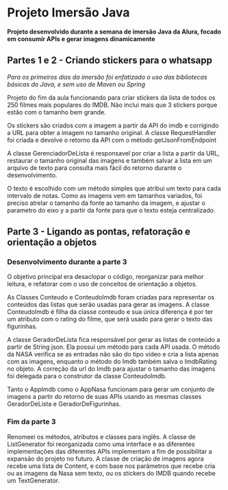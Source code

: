 # Projeto Imersão Java
__Projeto desenvolvido durante a semana de imersão Java da Alura, focado em consumir APIs e gerar imagens dinamicamente__

## Partes  1 e 2 - Criando stickers para o whatsapp
_Para os primeiros dias da imersão foi enfatizado o uso das bibliotecas básicas do Java, e sem uso de Maven ou Spring_

Projeto do fim da aula funcionando para criar stickers da lista de todos os 250 filmes mais populares do IMDB. Não inclui mais que 3 stickers porque estão com o tamanho bem grande.

Os stickers são criados com a imagem a partir da API do imdb e corrigindo a URL para obter a imagem no tamanho original.
A classe RequestHandler foi criada e devolve o retorno da API com o método getJsonFromEndpoint

A classe GerenciadorDeLista é responsavel por criar a lista a partir da URL, restaurar o tamanho original das imagens e também salvar a lista em um arquivo de texto para consulta mais fácil do retorno durante o desenvolvimento.

O texto é escolhido com um método simples que atribui um texto para cada intervalo de notas. Como as imagens vem em tamanhos variados, foi preciso atrelar o tamanho da fonte ao tamanho da imagem, e ajustar o parametro do eixo y a partir da fonte para que o texto esteja centralizado.

## Parte 3 - Ligando as pontas, refatoração e orientação a objetos
### Desenvolvimento durante a parte 3
O objetivo principal era desaclopar o código, reorganizar para melhor leitura, e refatorar com o uso de conceitos de orientação a objetos.

As Classes Conteudo e ConteudoImdb foram criadas para representar os conteúdos das listas que serão usadas para gerar as imagens. A classe ConteudoImdb é filha da classe conteudo e sua única diferença é por ter um atributo com o rating do filme, que será usado para gerar o texto das figurinhas.

A classe GeradorDeLista fica responsável por gerar as listas de conteúdo a partir de String json. Ela possui um método para cada API usada. O método da NASA verifica se as entradas não são do tipo vídeo e cria a lista apenas com as imagens, enquanto o método do Imdb também salva o ImdbRating no objeto. A correção da url do Imdb para ajustar o tamanho das imagens foi delegada para o construtor da classe ConteudoImdb.

Tanto o AppImdb como o AppNasa funcionam para gerar um conjunto de imagens a partir do retorno de suas APIs usando as mesmas classes GeradorDeLista e GeradorDeFigurinhas.

### Fim da parte 3
Renomeei os métodos, atributos e classes para inglês. A classe de ListGenerator foi reorganizada como uma interface e as diferentes implementações das diferentes APIs implementam a fim de possibilitar a expansão do projeto no futuro.
A classe de criação de imagens agora recebe uma lista de Content, e com base nos parâmetros que recebe cria ou as imagens da Nasa sem texto, ou os stickers do IMDB quando recebe um TextGenerator.
